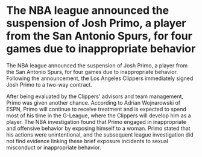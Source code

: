 # The NBA league announced the suspension of Josh Primo, a player from the San Antonio Spurs, for four games due to inappropriate behavior 
 The NBA league announced the suspension of Josh Primo, a player from the San Antonio Spurs, for four games due to inappropriate behavior. Following the announcement, the Los Angeles Clippers immediately signed Josh Primo to a two-way contract.

After being evaluated by the Clippers' advisors and team management, Primo was given another chance. According to Adrian Wojnarowski of ESPN, Primo will continue to receive treatment and is expected to spend most of his time in the G-League, where the Clippers will develop him as a player. The NBA investigation found that Primo engaged in inappropriate and offensive behavior by exposing himself to a woman. Primo stated that his actions were unintentional, and the subsequent league investigation did not find evidence linking these brief exposure incidents to sexual misconduct or inappropriate behavior.